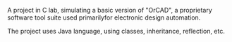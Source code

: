 A project in C lab, simulating a basic version of "OrCAD",
a proprietary software tool suite used primarilyfor electronic design automation.

The project uses Java language, using classes, inheritance, reflection, etc.
